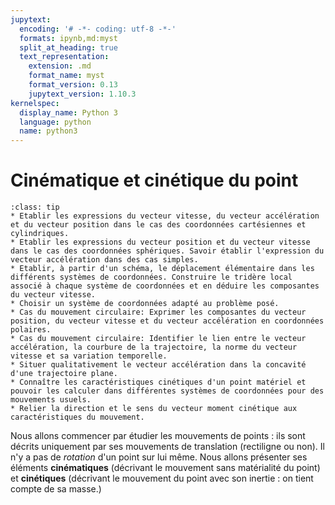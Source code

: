 ```yaml
---
jupytext:
  encoding: '# -*- coding: utf-8 -*-'
  formats: ipynb,md:myst
  split_at_heading: true
  text_representation:
    extension: .md
    format_name: myst
    format_version: 0.13
    jupytext_version: 1.10.3
kernelspec:
  display_name: Python 3
  language: python
  name: python3
---
```

# Cinématique et cinétique du point

````{admonition} Compétences
:class: tip
* Etablir les expressions du vecteur vitesse, du vecteur accélération et du vecteur position dans le cas des coordonnées cartésiennes et cylindriques.
* Etablir les expressions du vecteur position et du vecteur vitesse dans le cas des coordonnées sphériques. Savoir établir l'expression du vecteur accélération dans des cas simples.
* Etablir, à partir d'un schéma, le déplacement élémentaire dans les différents systèmes de coordonnées. Construire le tridère local associé à chaque système de coordonnées et en déduire les composantes du vecteur vitesse.
* Choisir un système de coordonnées adapté au problème posé.
* Cas du mouvement circulaire: Exprimer les composantes du vecteur position, du vecteur vitesse et du vecteur accélération en coordonnées polaires.
* Cas du mouvement circulaire: Identifier le lien entre le vecteur accélération, la courbure de la trajectoire, la norme du vecteur vitesse et sa variation temporelle.
* Situer qualitativement le vecteur accélération dans la concavité d'une trajectoire plane.
* Connaître les caractéristiques cinétiques d'un point matériel et pouvoir les calculer dans différentes systèmes de coordonnées pour des mouvements usuels.
* Relier la direction et le sens du vecteur moment cinétique aux caractéristiques du mouvement.
````

Nous allons commencer par étudier les mouvements de points : ils sont décrits uniquement par ses mouvements de translation (rectiligne ou non). Il n'y a pas de _rotation_ d'un point sur lui même.
Nous allons présenter ses éléments __cinématiques__ (décrivant le mouvement sans matérialité du point) et __cinétiques__ (décrivant le mouvement du point avec son inertie : on tient compte de sa masse.)